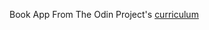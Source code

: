 Book App
 From The Odin Project's [curriculum](https://www.theodinproject.com/courses/javascript/lessons/library?ref=lnav)